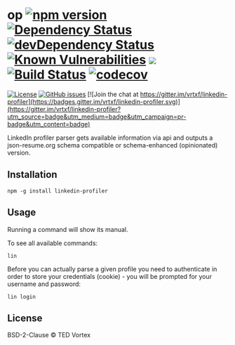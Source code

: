 # op [![npm version](https://badge.fury.io/js/linkedin-profiler.svg)](https://badge.fury.io/js/linkedin-profiler) [![Dependency Status](https://david-dm.org/vrtxf/linkedin-profiler.svg)](https://david-dm.org/vrtxf/linkedin-profiler) [![devDependency Status](https://david-dm.org/vrtxf/linkedin-profiler/dev-status.svg)](https://david-dm.org/vrtxf/linkedin-profiler#info=devDependencies) [![Known Vulnerabilities](https://snyk.io/test/github/vrtxf/linkedin-profiler/badge.svg)](https://snyk.io/test/github/vrtxf/linkedin-profiler) ![](https://reposs.herokuapp.com/?path=vrtxf/linkedin-profiler&style=flat&color=lightgray) [![Build Status](http://img.shields.io/travis/vrtxf/linkedin-profiler.svg?style=flat-square)](https://travis-ci.org/vrtxf/linkedin-profiler) [![codecov](https://codecov.io/gh/vrtxf/linkedin-profiler/branch/master/graph/badge.svg)](https://codecov.io/gh/vrtxf/linkedin-profiler) 


[![License](http://img.shields.io/:license-BSD2-blue.svg?style=flat-square)](https://opensource.org/licenses/BSD-2-Clause) [![GitHub issues](https://img.shields.io/github/issues/vrtxf/linkedin-profiler.svg)](https://github.com/vrtxf/linkedin-profiler/issues) [![Join the chat at https://gitter.im/vrtxf/linkedin-profiler](https://badges.gitter.im/vrtxf/linkedin-profiler.svg)](https://gitter.im/vrtxf/linkedin-profiler?utm_source=badge&utm_medium=badge&utm_campaign=pr-badge&utm_content=badge)

LinkedIn profiler parser gets available information via api and outputs a json-resume.org schema compatible or schema-enhanced (opinionated) version.

## Installation

```
npm -g install linkedin-profiler
```

## Usage

Running a command will show its manual.

To see all available commands:

```
lin
```

Before you can actually parse a given profile you need to authenticate in order to store your credentials (cookie) - you will be prompted for your username and password:

```
lin login
```

## License

BSD-2-Clause © TED Vortex

